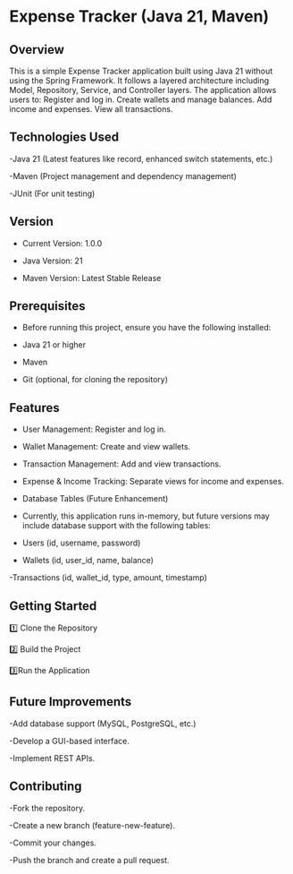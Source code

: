# Expense Tracker (Java 21, Maven)

## Overview

This is a simple Expense Tracker application built using Java 21 without using the Spring Framework. It follows a layered architecture including Model, Repository, Service, and Controller layers. The application allows users to:
Register and log in. Create wallets and manage balances. Add income and expenses. View all transactions.

## Technologies Used

-Java 21 (Latest features like record, enhanced switch statements, etc.)

-Maven (Project management and dependency management)

-JUnit (For unit testing)

## Version

- Current Version: 1.0.0

- Java Version: 21

- Maven Version: Latest Stable Release

## Prerequisites

- Before running this project, ensure you have the following installed:

- Java 21 or higher

- Maven

- Git (optional, for cloning the repository)


## Features

- User Management: Register and log in.

- Wallet Management: Create and view wallets.

- Transaction Management: Add and view transactions.

- Expense & Income Tracking: Separate views for income and expenses.

- Database Tables (Future Enhancement)

- Currently, this application runs in-memory, but future versions may include database support with the following tables:

- Users (id, username, password)

- Wallets (id, user_id, name, balance)

-Transactions (id, wallet_id, type, amount, timestamp)

## Getting Started

1️⃣ Clone the Repository


2️⃣ Build the Project


3️⃣Run the Application


##  Future Improvements

-Add database support (MySQL, PostgreSQL, etc.)

-Develop a GUI-based interface.

-Implement REST APIs.

## Contributing

-Fork the repository.

-Create a new branch (feature-new-feature).

-Commit your changes.

-Push the branch and create a pull request.


